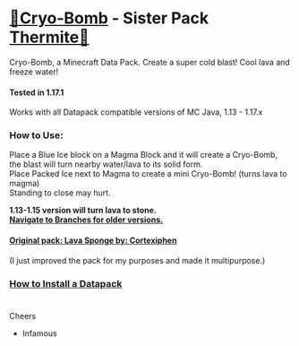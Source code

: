 # [🎥Cryo-Bomb](https://youtu.be/pgQl1X-ksjs)  - Sister Pack [Thermite🔗](https://github.com/InfamousMusicify/Thermite)  
Cryo-Bomb, a Minecraft Data Pack.  Create a super cold blast!  Cool lava and freeze water!

#### Tested in 1.17.1
Works with all Datapack compatible versions of MC Java, 1.13 - 1.17.x

### How to Use:
Place a Blue Ice block on a Magma Block and it will create a Cryo-Bomb, the blast will turn nearby water/lava to its solid form.  
Place Packed Ice next to Magma to create a mini Cryo-Bomb! (turns lava to magma)  
Standing to close may hurt.

__1.13-1.15 version will turn lava to stone.  
[Navigate to Branches for older versions.](https://github.com/InfamousMusicify/Cryo-Bomb/branches)__   

#### [Original pack: Lava Sponge by: Cortexiphen](https://www.planetminecraft.com/data-pack/lava-sponges-1-16/)  
(I just improved the pack for my purposes and made it multipurpose.)

### [How to Install a Datapack](https://www.youtube.com/watch?v=4Dxzw12TQcg)  

# 

Cheers  
- Infamous  
